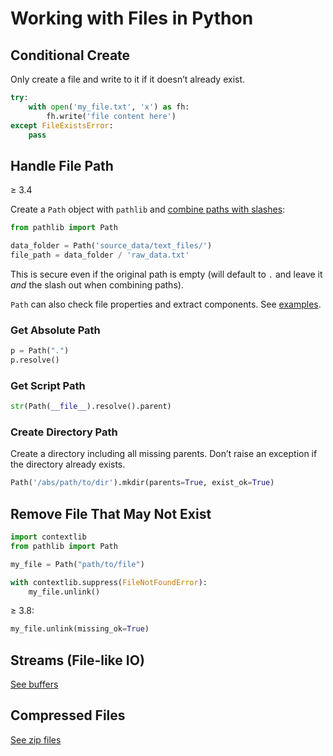 # Working with Files in Python

## Conditional Create

Only create a file and write to it if it doesn’t already exist.

```python
try:
    with open('my_file.txt', 'x') as fh:
        fh.write('file content here')
except FileExistsError:
    pass
```

## Handle File Path

≥ 3.4

Create a `Path` object with `pathlib` and [combine paths with slashes](https://medium.com/@ageitgey/python-3-quick-tip-the-easy-way-to-deal-with-file-paths-on-windows-mac-and-linux-11a072b58d5f):

```python
from pathlib import Path

data_folder = Path('source_data/text_files/')
file_path = data_folder / 'raw_data.txt'
```

This is secure even if the original path is empty (will default to `.` and leave it _and_ the slash out when combining paths).

`Path` can also check file properties and extract components. See
[examples](https://gist.github.com/teroyks/eb04baf99d8a921af4f29c51b1b2f347).

### Get Absolute Path

```python
p = Path(".")
p.resolve()
```

### Get Script Path

```python
str(Path(__file__).resolve().parent)
```

### Create Directory Path

Create a directory including all missing parents.
Don’t raise an exception if the directory already exists.

```python
Path('/abs/path/to/dir').mkdir(parents=True, exist_ok=True)
```

## Remove File That May Not Exist

```python
import contextlib
from pathlib import Path

my_file = Path("path/to/file")

with contextlib.suppress(FileNotFoundError):
    my_file.unlink()
```

≥ 3.8:

```python
my_file.unlink(missing_ok=True)
```

## Streams (File-like IO)

[See buffers](buffers.md)

## Compressed Files

[See zip files](zip-files.md)